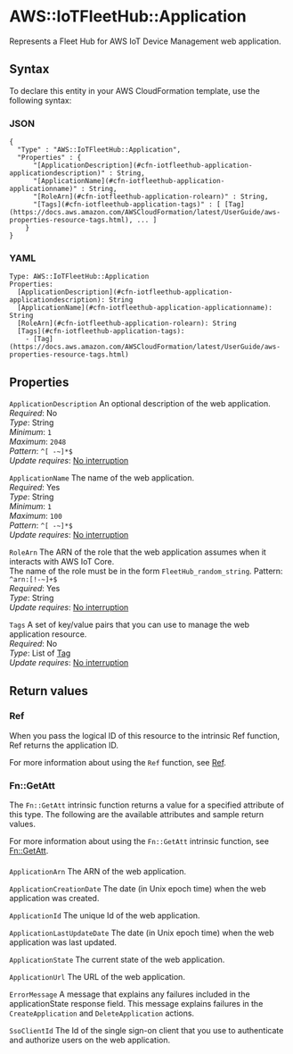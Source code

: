 # AWS::IoTFleetHub::Application<a name="aws-resource-iotfleethub-application"></a>

Represents a Fleet Hub for AWS IoT Device Management web application\.

## Syntax<a name="aws-resource-iotfleethub-application-syntax"></a>

To declare this entity in your AWS CloudFormation template, use the following syntax:

### JSON<a name="aws-resource-iotfleethub-application-syntax.json"></a>

```
{
  "Type" : "AWS::IoTFleetHub::Application",
  "Properties" : {
      "[ApplicationDescription](#cfn-iotfleethub-application-applicationdescription)" : String,
      "[ApplicationName](#cfn-iotfleethub-application-applicationname)" : String,
      "[RoleArn](#cfn-iotfleethub-application-rolearn)" : String,
      "[Tags](#cfn-iotfleethub-application-tags)" : [ [Tag](https://docs.aws.amazon.com/AWSCloudFormation/latest/UserGuide/aws-properties-resource-tags.html), ... ]
    }
}
```

### YAML<a name="aws-resource-iotfleethub-application-syntax.yaml"></a>

```
Type: AWS::IoTFleetHub::Application
Properties:
  [ApplicationDescription](#cfn-iotfleethub-application-applicationdescription): String
  [ApplicationName](#cfn-iotfleethub-application-applicationname): String
  [RoleArn](#cfn-iotfleethub-application-rolearn): String
  [Tags](#cfn-iotfleethub-application-tags):
    - [Tag](https://docs.aws.amazon.com/AWSCloudFormation/latest/UserGuide/aws-properties-resource-tags.html)
```

## Properties<a name="aws-resource-iotfleethub-application-properties"></a>

`ApplicationDescription` <a name="cfn-iotfleethub-application-applicationdescription"></a>
An optional description of the web application\.  
_Required_: No  
_Type_: String  
_Minimum_: `1`  
_Maximum_: `2048`  
_Pattern_: `^[ -~]*$`  
_Update requires_: [No interruption](https://docs.aws.amazon.com/AWSCloudFormation/latest/UserGuide/using-cfn-updating-stacks-update-behaviors.html#update-no-interrupt)

`ApplicationName` <a name="cfn-iotfleethub-application-applicationname"></a>
The name of the web application\.  
_Required_: Yes  
_Type_: String  
_Minimum_: `1`  
_Maximum_: `100`  
_Pattern_: `^[ -~]*$`  
_Update requires_: [No interruption](https://docs.aws.amazon.com/AWSCloudFormation/latest/UserGuide/using-cfn-updating-stacks-update-behaviors.html#update-no-interrupt)

`RoleArn` <a name="cfn-iotfleethub-application-rolearn"></a>
The ARN of the role that the web application assumes when it interacts with AWS IoT Core\.  
The name of the role must be in the form `FleetHub_random_string`\.
Pattern: `^arn:[!-~]+$`  
_Required_: Yes  
_Type_: String  
_Update requires_: [No interruption](https://docs.aws.amazon.com/AWSCloudFormation/latest/UserGuide/using-cfn-updating-stacks-update-behaviors.html#update-no-interrupt)

`Tags` <a name="cfn-iotfleethub-application-tags"></a>
A set of key/value pairs that you can use to manage the web application resource\.  
_Required_: No  
_Type_: List of [Tag](https://docs.aws.amazon.com/AWSCloudFormation/latest/UserGuide/aws-properties-resource-tags.html)  
_Update requires_: [No interruption](https://docs.aws.amazon.com/AWSCloudFormation/latest/UserGuide/using-cfn-updating-stacks-update-behaviors.html#update-no-interrupt)

## Return values<a name="aws-resource-iotfleethub-application-return-values"></a>

### Ref<a name="aws-resource-iotfleethub-application-return-values-ref"></a>

When you pass the logical ID of this resource to the intrinsic Ref function, Ref returns the application ID\.

For more information about using the `Ref` function, see [Ref](https://docs.aws.amazon.com/AWSCloudFormation/latest/UserGuide/intrinsic-function-reference-ref.html)\.

### Fn::GetAtt<a name="aws-resource-iotfleethub-application-return-values-fn--getatt"></a>

The `Fn::GetAtt` intrinsic function returns a value for a specified attribute of this type\. The following are the available attributes and sample return values\.

For more information about using the `Fn::GetAtt` intrinsic function, see [Fn::GetAtt](https://docs.aws.amazon.com/AWSCloudFormation/latest/UserGuide/intrinsic-function-reference-getatt.html)\.

#### <a name="aws-resource-iotfleethub-application-return-values-fn--getatt-fn--getatt"></a>

`ApplicationArn` <a name="ApplicationArn-fn::getatt"></a>
The ARN of the web application\.

`ApplicationCreationDate` <a name="ApplicationCreationDate-fn::getatt"></a>
The date \(in Unix epoch time\) when the web application was created\.

`ApplicationId` <a name="ApplicationId-fn::getatt"></a>
The unique Id of the web application\.

`ApplicationLastUpdateDate` <a name="ApplicationLastUpdateDate-fn::getatt"></a>
The date \(in Unix epoch time\) when the web application was last updated\.

`ApplicationState` <a name="ApplicationState-fn::getatt"></a>
The current state of the web application\.

`ApplicationUrl` <a name="ApplicationUrl-fn::getatt"></a>
The URL of the web application\.

`ErrorMessage` <a name="ErrorMessage-fn::getatt"></a>
A message that explains any failures included in the applicationState response field\. This message explains failures in the `CreateApplication` and `DeleteApplication` actions\.

`SsoClientId` <a name="SsoClientId-fn::getatt"></a>
The Id of the single sign\-on client that you use to authenticate and authorize users on the web application\.
